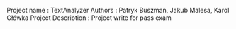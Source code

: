Project name : TextAnalyzer
Authors : Patryk Buszman, Jakub Malesa, Karol Główka
Project Description : Project write for pass exam 
